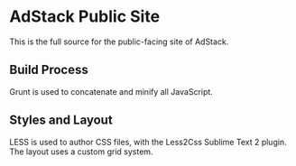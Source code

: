 # AdStack Public Site

This is the full source for the public-facing site of AdStack. 

## Build Process

Grunt is used to concatenate and minify all JavaScript. 

## Styles and Layout

LESS is used to author CSS files, with the Less2Css Sublime Text 2 plugin. The layout uses a custom grid system. 